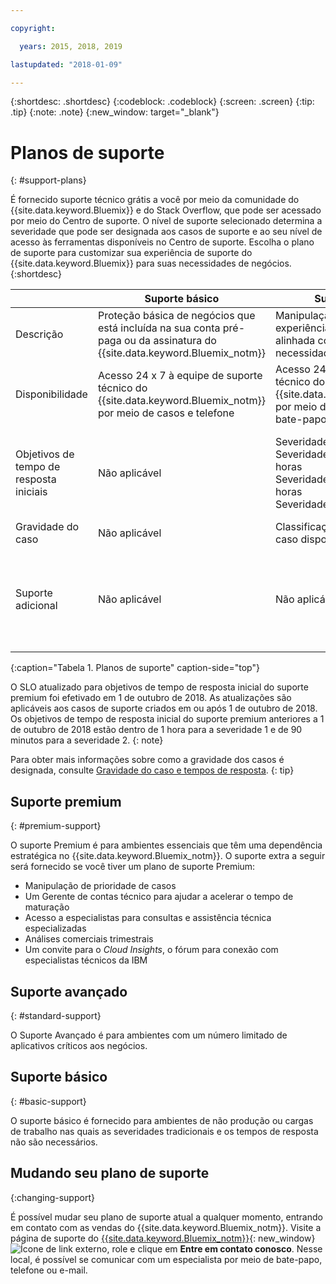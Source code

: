 ```yaml
---

copyright:

  years: 2015, 2018, 2019 

lastupdated: "2018-01-09"

---
```



{:shortdesc: .shortdesc}
{:codeblock: .codeblock}
{:screen: .screen}
{:tip: .tip}
{:note: .note}
{:new_window: target="_blank"}

# Planos de suporte
{: #support-plans}

É fornecido suporte técnico grátis a você por meio da comunidade do {{site.data.keyword.Bluemix}} e do Stack Overflow, que pode ser acessado por meio do Centro de suporte. O nível de suporte selecionado determina a severidade que pode ser designada aos casos de suporte e ao seu nível de acesso às ferramentas disponíveis no Centro de suporte. Escolha o plano de suporte para customizar sua experiência de suporte do {{site.data.keyword.Bluemix}} para suas necessidades de negócios.
{:shortdesc}

|  | Suporte básico | Suporte avançado | Suporte premium |
|-------------|-------------|-------------|-------------|
| Descrição |	Proteção básica de negócios que está incluída na sua conta pré-paga ou da assinatura do {{site.data.keyword.Bluemix_notm}} | Manipulação de caso priorizada e experiência de suporte que é alinhada com as suas necessidades de negócios | O engajamento do cliente alinhado a seus resultados de negócios para acelerar o tempo de maturação |
| Disponibilidade | Acesso 24 x 7 à equipe de suporte técnico do {{site.data.keyword.Bluemix_notm}} por meio de casos e telefone | Acesso 24x7 à equipe de suporte técnico do {{site.data.keyword.Bluemix_notm}} por meio de casos, telefone e bate-papo | Acesso 24x7 à equipe de suporte técnico do {{site.data.keyword.Bluemix_notm}} por meio de casos, telefone e bate-papo |
| Objetivos de tempo de resposta iniciais | Não aplicável | Severidade 1: menos de uma hora <br/> Severidade 2: menos de duas horas <br/> Severidade 3: menos de quatro horas <br/> Severidade 4: menos de oito horas | Severidade 1: Menos de 15 minutos <br/> Severidade 2: Menos de 1 hora <br/> Severidade 3: menos de duas horas <br/> Severidade 4: menos de quatro horas |
| Gravidade do caso | Não aplicável | Classificação de gravidade de caso disponível | Classificação de gravidade de caso disponível |
| Suporte adicional | Não aplicável | Não aplicável | Technical Account Manager designado <br/> <br/> Análises comerciais trimestrais <br/><br/> Acesso aos especialistas <br/> <br/> Convite para o Cloud Insights |
{:caption="Tabela 1. Planos de suporte" caption-side="top"}

O SLO atualizado para objetivos de tempo de resposta inicial do suporte premium foi efetivado em 1 de outubro de 2018. As atualizações são aplicáveis aos casos de suporte criados em ou após 1 de outubro de 2018. Os objetivos de tempo de resposta inicial do suporte premium anteriores a 1 de outubro de 2018 estão dentro de 1 hora para a severidade 1 e de 90 minutos para a severidade 2.
{: note}

Para obter mais informações sobre como a gravidade dos casos é designada, consulte [Gravidade do caso e tempos de resposta](/docs/get-support/quicktickresp.html#support-case-severity).
{: tip} 

## Suporte premium
{: #premium-support}

O suporte Premium é para ambientes essenciais que têm uma dependência estratégica no {{site.data.keyword.Bluemix_notm}}. O suporte extra a seguir será fornecido se você tiver um plano de suporte Premium:
  * Manipulação de prioridade de casos
  * Um Gerente de contas técnico para ajudar a acelerar o tempo de maturação
  * Acesso a especialistas para consultas e assistência técnica especializadas
  * Análises comerciais trimestrais
  * Um convite para o *Cloud Insights*, o fórum para conexão com especialistas técnicos da IBM

## Suporte avançado
{: #standard-support}

O Suporte Avançado é para ambientes com um número limitado de aplicativos críticos aos negócios.

## Suporte básico
{: #basic-support}

O suporte básico é fornecido para ambientes de não produção ou cargas de trabalho nas quais as severidades tradicionais e os tempos de resposta não são necessários.

## Mudando seu plano de suporte
{:changing-support}

É possível mudar seu plano de suporte atual a qualquer momento, entrando em contato com as vendas do {{site.data.keyword.Bluemix_notm}}. Visite a página de suporte do [{{site.data.keyword.Bluemix_notm}}](https://www.ibm.com/cloud/support){: new_window} ![Ícone de link externo](../icons/launch-glyph.svg "Ícone de link externo"), role e clique em **Entre em contato conosco**. Nesse local, é possível se comunicar com um especialista por meio de bate-papo, telefone ou e-mail.  


